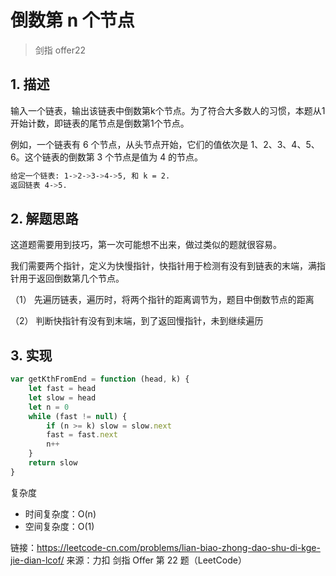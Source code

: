 # 倒数第 n 个节点

> 剑指 offer22

## 1. 描述

输入一个链表，输出该链表中倒数第k个节点。为了符合大多数人的习惯，本题从1开始计数，即链表的尾节点是倒数第1个节点。

例如，一个链表有 6 个节点，从头节点开始，它们的值依次是 1、2、3、4、5、6。这个链表的倒数第 3 个节点是值为 4 的节点。

```bash
给定一个链表: 1->2->3->4->5, 和 k = 2.
返回链表 4->5.
```

## 2. 解题思路

这道题需要用到技巧，第一次可能想不出来，做过类似的题就很容易。

我们需要两个指针，定义为快慢指针，快指针用于检测有没有到链表的末端，满指针用于返回倒数第几个节点。

（1） 先遍历链表，遍历时，将两个指针的距离调节为，题目中倒数节点的距离

（2） 判断快指针有没有到末端，到了返回慢指针，未到继续遍历

## 3. 实现

```javascript
var getKthFromEnd = function (head, k) {
    let fast = head
    let slow = head
    let n = 0
    while (fast != null) {
        if (n >= k) slow = slow.next
        fast = fast.next
        n++
    }
    return slow
}
```

复杂度

- 时间复杂度：O(n)
- 空间复杂度：O(1)

链接：https://leetcode-cn.com/problems/lian-biao-zhong-dao-shu-di-kge-jie-dian-lcof/
来源：力扣 剑指 Offer 第 22 题（LeetCode）

<comment-comment/> 
 